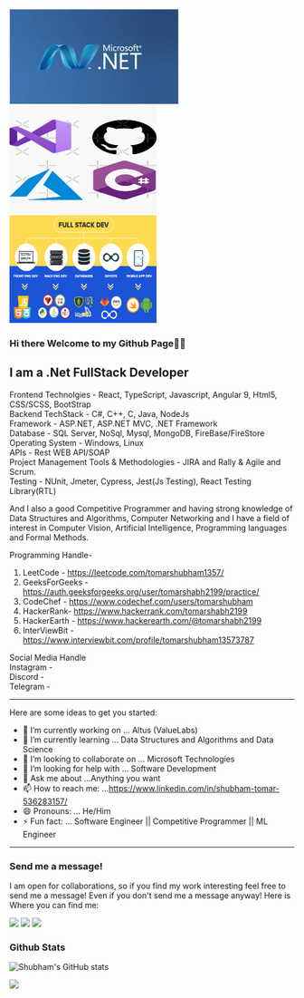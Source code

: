 <img src="2.jpg">  <img src="13.jpg" height="190px" width="260px"> <img src="17.png" height="190px" width="260px">


### Hi there Welcome to my Github Page👋👋

I am a .Net FullStack Developer
---


Frontend Technolgies - React, TypeScript, Javascript, Angular 9, Html5, CSS/SCSS, BootStrap <br/>
Backend TechStack - C#, C++, C, Java, NodeJs  <br/> 
Framework - ASP.NET, ASP.NET MVC, .NET Framework  <br/>
Database - SQL Server, NoSql, Mysql, MongoDB, FireBase/FireStore  <br/>
Operating System - Windows, Linux  <br/>
APIs - Rest WEB API/SOAP  <br/>
Project Management Tools & Methodologies - JIRA and Rally & Agile and Scrum. <br/>
Testing - NUnit, Jmeter, Cypress, Jest(Js Testing), React Testing Library(RTL)  <br/>

And I also a good Competitive Programmer and having strong knowledge of Data Structures and Algorithms, Computer Networking and I have a field of interest in Computer Vision, Artificial Intelligence, Programming languages and Formal Methods.  <br/>

Programming Handle-
1. LeetCode - https://leetcode.com/tomarshubham1357/  <br/>
2. GeeksForGeeks - https://auth.geeksforgeeks.org/user/tomarshabh2199/practice/ <br/>
3. CodeChef - https://www.codechef.com/users/tomarshubham  <br/>
4. HackerRank- https://www.hackerrank.com/tomarshabh2199  <br/>
5. HackerEarth - https://www.hackerearth.com/@tomarshabh2199  <br/>
6. InterViewBit - https://www.interviewbit.com/profile/tomarshubham13573787  <br/>

Social Media Handle <br/>
Instagram -  <br/>
Discord -  <br/>
Telegram -  <br/>

---

Here are some ideas to get you started:

- 🔭 I’m currently working on ... Altus (ValueLabs)
- 🌱 I’m currently learning ... Data Structures and Algorithms and Data Science
- 👯 I’m looking to collaborate on ... Microsoft Technologies
- 🤔 I’m looking for help with ... Software Development
- 💬 Ask me about ...Anything you want
- 📫 How to reach me: ...https://www.linkedin.com/in/shubham-tomar-536283157/
- 😄 Pronouns: ... He/Him
- ⚡ Fun fact: ... Software Engineer || Competitive Programmer || ML Engineer
---
### Send me a message!
I am open for collaborations, so if you find my work interesting feel free to send me a message! Even if you don't send me a message anyway! Here is Where you can find me:
<p><a href="https://www.linkedin.com/in/shubham-tomar-536283157/">
  <img src="https://img.shields.io/badge/linkedin-0077B5?logo=linkedin&logocolor=white&style=for-the-badge"/></a>
<a href="https://www.instagram.com/tomarshabh2199/">
  <img src="https://img.shields.io/badge/Instagram-E4405F?logo=instagram&logoColor=white&style=for-the-badge"/></a>
  <a href="https://www.twitter.com/tomarshabh2199/">
  <img src="https://img.shields.io/badge/Twitter-1DA1F2?logo=twitter&logoColor=white&style=for-the-badge"/></a></p>
  
### Github Stats 
![Shubham's GitHub stats](https://github-readme-stats.vercel.app/api?username=tomarshabh2199&show_icons=true&theme=onedark)

<!-- [![Top Languages](https://github-readme-stats.vercel.app/api/top-langs/?username=tomarshabh2199&layout=compact)](https://github.com/tomarshabh2199/github-readme-stats)-->
<!-- [![Shubham's wakatime stats](https://github-readme-stats.vercel.app/api/wakatime?username=tomarshabh2199)](https://github.com/tomarshabh2199/github-readme-stats)-->


![](http://estruyf-github.azurewebsites.net/api/VisitorHit?user=tomarshabh2199&repo=github-visitors-badge&countColorcountColor&countColor=%237B1E7A)
